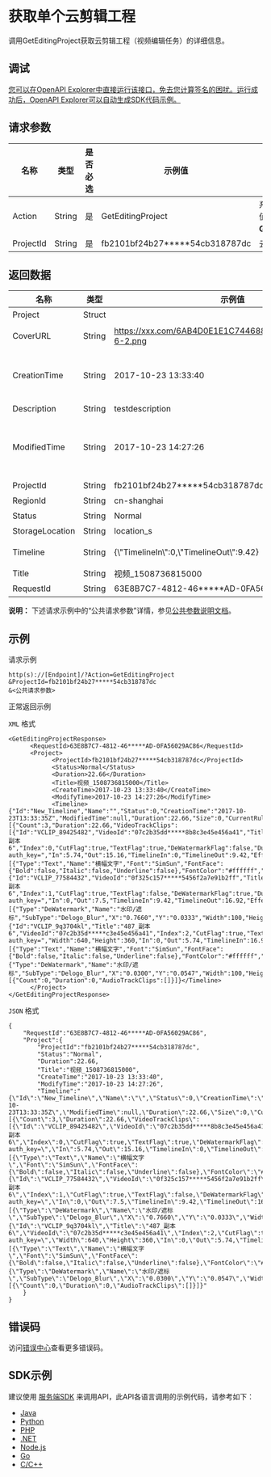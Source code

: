 # 获取单个云剪辑工程

调用GetEditingProject获取云剪辑工程（视频编辑任务）的详细信息。

## 调试

[您可以在OpenAPI Explorer中直接运行该接口，免去您计算签名的困扰。运行成功后，OpenAPI Explorer可以自动生成SDK代码示例。](https://api.aliyun.com/#product=vod&api=GetEditingProject&type=RPC&version=2017-03-21)

## 请求参数

|名称|类型|是否必选|示例值|描述|
|--|--|----|---|--|
|Action|String|是|GetEditingProject|系统规定参数。取值：**GetEditingProject**。 |
|ProjectId|String|是|fb2101bf24b27\*\*\*\*\*54cb318787dc|云剪辑工程ID。 |

## 返回数据

|名称|类型|示例值|描述|
|--|--|---|--|
|Project|Struct| |云剪辑工程。 |
|CoverURL|String|https://xxx.com/6AB4D0E1E1C74468883516C2349D1FC2-6-2.png|云剪辑工程封面URL。 |
|CreationTime|String|2017-10-23 13:33:40|云剪辑工程创建时间。UTC时间，格式为：**yyyy-MM-ddTHH:mm:ssZ**。 |
|Description|String|testdescription|云剪辑工程描述。 |
|ModifiedTime|String|2017-10-23 14:27:26|云剪辑工程最新修改时间。UTC时间，格式为：**yyyy-MM-ddTHH:mm:ssZ**。 |
|ProjectId|String|fb2101bf24b27\*\*\*\*\*54cb318787dc|云剪辑工程ID。 |
|RegionId|String|cn-shanghai|地域。 |
|Status|String|Normal|云剪辑工程状态。 |
|StorageLocation|String|location\_s|存储区域。 |
|Timeline|String|\{\\"TimelineIn\\":0,\\"TimelineOut\\":9.42\}|云剪辑工程时间线。 |
|Title|String|视频\_1508736815000|云剪辑工程标题。 |
|RequestId|String|63E8B7C7-4812-46\*\*\*\*\*AD-0FA56029AC86|请求ID。 |

**说明：** 下述请求示例中的“公共请求参数”详情，参见[公共参数说明文档](~~44432~~)。

## 示例

请求示例

```
http(s)://[Endpoint]/?Action=GetEditingProject
&ProjectId=fb2101bf24b27*****54cb318787dc
&<公共请求参数>
```

正常返回示例

`XML` 格式

```
<GetEditingProjectResponse>
      <RequestId>63E8B7C7-4812-46*****AD-0FA56029AC86</RequestId>
      <Project>
            <ProjectId>fb2101bf24b27*****54cb318787dc</ProjectId>
            <Status>Normal</Status>
            <Duration>22.66</Duration>
            <Title>视频_1508736815000</Title>
            <CreateTime>2017-10-23 13:33:40</CreateTime>
            <ModifyTime>2017-10-23 14:27:26</ModifyTime>
            <Timeline>{"Id":"New_Timeline","Name":"","Status":0,"CreationTime":"2017-10-23T13:33:35Z","ModifiedTime":null,"Duration":22.66,"Size":0,"CurrentRuler":10,"CurrentPosition":16.92,"VideoTracks":[{"Count":3,"Duration":22.66,"VideoTrackClips":[{"Id":"VCLIP_89425482","VideoId":"07c2b35dd*****8b8c3e45e456a41","Title":"487_副本 6","Index":0,"CutFlag":true,"TextFlag":true,"DeWatermarkFlag":false,"Duration":9.42,"VirginDuration":9.42,"Width":640,"Height":360,"URL":"http://vod.testte*****ideo.cn/07c2b35dd*****8b8c3e45e456a41/c228bc42b97047299108*****0868389f86cc3f.mp4","CoverURL":"","SpriteURLs":"http://vod.testte*****ideo.cn/material_big_snapshot/07c2b35dd*****8b8c3e45e456a4100001.jpg?auth_key=","In":5.74,"Out":15.16,"TimelineIn":0,"TimelineOut":9.42,"Effects":[{"Type":"Text","Name":"横幅文字","Font":"SimSun","FontFace":{"Bold":false,"Italic":false,"Underline":false},"FontColor":"#ffffff","FontSize":20,"FontColorOpacity":1,"Content":"test","X":"0.3000","Y":"0.7000","Bold":"false","Italic":"false","Underline":"false","Height":23.599999999999998,"Width":41,"FEHeight":281.25,"FEWidth":500,"In":5.74,"Out":15.16,"TimelineIn":0,"TimelineOut":9.42}]},{"Id":"VCLIP_77584432","VideoId":"0f325c157*****5456f2a7e91b2ff","Title":"487_副本 6","Index":1,"CutFlag":true,"TextFlag":false,"DeWatermarkFlag":true,"Duration":7.5,"VirginDuration":15.16,"Width":640,"Height":360,"URL":"http://vod.testte*****ideo.cn/0f325c157*****5456f2a7e91b2ff/ba9dd0e93a4c4ec288*****c9d0868389f86cc3f.mp4","CoverURL;":"","SpriteURLs":"http://vod.testte*****ideo.cn/material_big_snapshot/0f325c157*****5456f2a7e91b2ff00001.jpg?auth_key=","In":0,"Out":7.5,"TimelineIn":9.42,"TimelineOut":16.92,"Effects":[{"Type":"DeWatermark","Name":"水印/遮标","SubType":"Delogo_Blur","X":"0.7660","Y":"0.0333","Width":100,"Height":50,"FEHeight":281.25,"FEWidth":500,"In":0,"Out":7.5,"TimelineIn":9.42,"TimelineOut":16.92}]},{"Id":"VCLIP_9q3704kl","Title":"487_副本 6","VideoId":"07c2b35d*****c3e45e456a41","Index":2,"CutFlag":true,"TextFlag":true,"DeWatermarkFlag":true,"Duration":5.74,"VirginDuration":15.16,"URL":"http://vod.testte*****ideo.cn/07c2b35d*****c3e45e456a41/c228bc42b97047299108f*****a15c59c9d0868389f86cc3f.mp4","CoverURL":"","SpriteURLs":"http://vod.testte*****ideo.cn/material_big_snapshot/07c2b35d*****c3e45e456a4100001.jpg?auth_key=","Width":640,"Height":360,"In":0,"Out":5.74,"TimelineIn":16.92,"TimelineOut":22.66,"Effects":[{"Type":"Text","Name":"横幅文字","Font":"SimSun","FontFace":{"Bold":false,"Italic":false,"Underline":false},"FontColor":"#ffffff","FontSize":20,"FontColorOpacity":1,"Content":"logo","X":"0.3000","Y":"0.7000","Bold":"false","Italic":"false","Underline":"false","Height":23.599999999999998,"Width":41,"FEHeight":281.25,"FEWidth":500,"In":0,"Out":5.74,"TimelineIn":16.92,"TimelineOut":22.66},{"Type":"DeWatermark","Name":"水印/遮标","SubType":"Delogo_Blur","X":"0.0300","Y":"0.0547","Width":100,"Height":50,"FEHeight":281.25,"FEWidth":500,"In":0,"Out":5.74,"TimelineIn":16.92,"TimelineOut":22.66}]}]}],"AudioTracks":[{"Count":0,"Duration":0,"AudioTrackClips":[]}]}</Timeline>
      </Project>
</GetEditingProjectResponse>
```

`JSON` 格式

```
{
    "RequestId":"63E8B7C7-4812-46*****AD-0FA56029AC86",
    "Project":{
        "ProjectId":"fb2101bf24b27*****54cb318787dc",
        "Status":"Normal",
        "Duration":22.66,
        "Title":"视频_1508736815000",
        "CreateTime":"2017-10-23 13:33:40",
        "ModifyTime":"2017-10-23 14:27:26",
        "Timeline":"{\"Id\":\"New_Timeline\",\"Name\":\"\",\"Status\":0,\"CreationTime\":\"2017-10-23T13:33:35Z\",\"ModifiedTime\":null,\"Duration\":22.66,\"Size\":0,\"CurrentRuler\":10,\"CurrentPosition\":16.92,\"VideoTracks\":[{\"Count\":3,\"Duration\":22.66,\"VideoTrackClips\":[{\"Id\":\"VCLIP_89425482\",\"VideoId\":\"07c2b35dd*****8b8c3e45e456a41\",\"Title\":\"487_副本 6\",\"Index\":0,\"CutFlag\":true,\"TextFlag\":true,\"DeWatermarkFlag\":false,\"Duration\":9.42,\"VirginDuration\":9.42,\"Width\":640,\"Height\":360,\"URL\":\"http://vod.testte*****ideo.cn/07c2b35dd*****8b8c3e45e456a41/c228bc42b97047299108*****0868389f86cc3f.mp4\",\"CoverURL\":\"\",\"SpriteURLs\":\"http://vod.testte*****ideo.cn/material_big_snapshot/07c2b35dd*****8b8c3e45e456a4100001.jpg?auth_key=\",\"In\":5.74,\"Out\":15.16,\"TimelineIn\":0,\"TimelineOut\":9.42,\"Effects\":[{\"Type\":\"Text\",\"Name\":\"横幅文字\",\"Font\":\"SimSun\",\"FontFace\":{\"Bold\":false,\"Italic\":false,\"Underline\":false},\"FontColor\":\"#ffffff\",\"FontSize\":20,\"FontColorOpacity\":1,\"Content\":\"test\",\"X\":\"0.3000\",\"Y\":\"0.7000\",\"Bold\":\"false\",\"Italic\":\"false\",\"Underline\":\"false\",\"Height\":23.599999999999998,\"Width\":41,\"FEHeight\":281.25,\"FEWidth\":500,\"In\":5.74,\"Out\":15.16,\"TimelineIn\":0,\"TimelineOut\":9.42}]},{\"Id\":\"VCLIP_77584432\",\"VideoId\":\"0f325c157*****5456f2a7e91b2ff\",\"Title\":\"487_副本 6\",\"Index\":1,\"CutFlag\":true,\"TextFlag\":false,\"DeWatermarkFlag\":true,\"Duration\":7.5,\"VirginDuration\":15.16,\"Width\":640,\"Height\":360,\"URL\":\"http://vod.testte*****ideo.cn/0f325c157*****5456f2a7e91b2ff/ba9dd0e93a4c4ec288*****c9d0868389f86cc3f.mp4\",\"CoverURL;\":\"\",\"SpriteURLs\":\"http://vod.testte*****ideo.cn/material_big_snapshot/0f325c157*****5456f2a7e91b2ff00001.jpg?auth_key=\",\"In\":0,\"Out\":7.5,\"TimelineIn\":9.42,\"TimelineOut\":16.92,\"Effects\":[{\"Type\":\"DeWatermark\",\"Name\":\"水印/遮标\",\"SubType\":\"Delogo_Blur\",\"X\":\"0.7660\",\"Y\":\"0.0333\",\"Width\":100,\"Height\":50,\"FEHeight\":281.25,\"FEWidth\":500,\"In\":0,\"Out\":7.5,\"TimelineIn\":9.42,\"TimelineOut\":16.92}]},{\"Id\":\"VCLIP_9q3704kl\",\"Title\":\"487_副本 6\",\"VideoId\":\"07c2b35d*****c3e45e456a41\",\"Index\":2,\"CutFlag\":true,\"TextFlag\":true,\"DeWatermarkFlag\":true,\"Duration\":5.74,\"VirginDuration\":15.16,\"URL\":\"http://vod.testte*****ideo.cn/07c2b35d*****c3e45e456a41/c228bc42b97047299108f*****a15c59c9d0868389f86cc3f.mp4\",\"CoverURL\":\"\",\"SpriteURLs\":\"http://vod.testte*****ideo.cn/material_big_snapshot/07c2b35d*****c3e45e456a4100001.jpg?auth_key=\",\"Width\":640,\"Height\":360,\"In\":0,\"Out\":5.74,\"TimelineIn\":16.92,\"TimelineOut\":22.66,\"Effects\":[{\"Type\":\"Text\",\"Name\":\"横幅文字\",\"Font\":\"SimSun\",\"FontFace\":{\"Bold\":false,\"Italic\":false,\"Underline\":false},\"FontColor\":\"#ffffff\",\"FontSize\":20,\"FontColorOpacity\":1,\"Content\":\"logo\",\"X\":\"0.3000\",\"Y\":\"0.7000\",\"Bold\":\"false\",\"Italic\":\"false\",\"Underline\":\"false\",\"Height\":23.599999999999998,\"Width\":41,\"FEHeight\":281.25,\"FEWidth\":500,\"In\":0,\"Out\":5.74,\"TimelineIn\":16.92,\"TimelineOut\":22.66},{\"Type\":\"DeWatermark\",\"Name\":\"水印/遮标\",\"SubType\":\"Delogo_Blur\",\"X\":\"0.0300\",\"Y\":\"0.0547\",\"Width\":100,\"Height\":50,\"FEHeight\":281.25,\"FEWidth\":500,\"In\":0,\"Out\":5.74,\"TimelineIn\":16.92,\"TimelineOut\":22.66}]}]}],\"AudioTracks\":[{\"Count\":0,\"Duration\":0,\"AudioTrackClips\":[]}]}"
    }
}
```

## 错误码

访问[错误中心](https://error-center.aliyun.com/status/product/vod)查看更多错误码。

## SDK示例

建议使用 [服务端SDK](~~101789~~) 来调用API，此API各语言调用的示例代码，请参考如下：

-   [Java](https://help.aliyun.com/document_detail/100649.html?spm=a2c4g.11186623.2.18.334a51754CGKfx#GetEditingProject)
-   [Python](https://help.aliyun.com/document_detail/101277.html?spm=a2c4g.11186623.2.19.334a51754CGKfx#GetEditingProject)
-   [PHP](https://help.aliyun.com/document_detail/101168.html?spm=a2c4g.11186623.2.20.334a51754CGKfx#GetEditingProject)
-   [.NET](https://help.aliyun.com/document_detail/100843.html?spm=a2c4g.11186623.2.21.334a51754CGKfx#GetEditingProject)
-   [Node.js](https://help.aliyun.com/document_detail/101562.html?spm=a2c4g.11186623.2.22.334a51754CGKfx#GetEditingProject)
-   [Go](https://help.aliyun.com/document_detail/101580.html?spm=a2c4g.11186623.2.23.334a51754CGKfx#GetEditingProject)
-   [C/C++](https://help.aliyun.com/document_detail/102962.html?spm=a2c4g.11186623.2.24.334a51754CGKfx#GetEditingProject)


